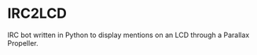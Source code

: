 IRC2LCD
=======

IRC bot written in Python to display mentions on an LCD through a Parallax Propeller.
